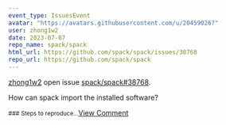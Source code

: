 ```yaml
---
event_type: IssuesEvent
avatar: "https://avatars.githubusercontent.com/u/20459026?"
user: zhong1w2
date: 2023-07-07
repo_name: spack/spack
html_url: https://github.com/spack/spack/issues/38768
repo_url: https://github.com/spack/spack
---
```


<a href='https://github.com/zhong1w2' target='_blank'>zhong1w2</a> open issue <a href='https://github.com/spack/spack/issues/38768' target='_blank'>spack/spack#38768</a>.

<p>How can spack import the installed software?</p><small>### Steps to reproduce...</small><a href='https://github.com/spack/spack/issues/38768' target='_blank'>View Comment</a>